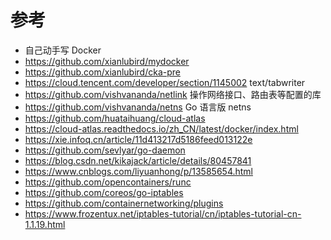 # 参考

- 自己动手写 Docker
- https://github.com/xianlubird/mydocker
- https://github.com/xianlubird/cka-pre
- https://cloud.tencent.com/developer/section/1145002 text/tabwriter
- https://github.com/vishvananda/netlink 操作网络接口、路由表等配置的库
- https://github.com/vishvananda/netns Go 语言版 netns
- https://github.com/huataihuang/cloud-atlas
- https://cloud-atlas.readthedocs.io/zh_CN/latest/docker/index.html
- https://xie.infoq.cn/article/11d413217d5186feed013122e
- https://github.com/sevlyar/go-daemon
- https://blog.csdn.net/kikajack/article/details/80457841
- https://www.cnblogs.com/liyuanhong/p/13585654.html
- https://github.com/opencontainers/runc
- https://github.com/coreos/go-iptables
- https://github.com/containernetworking/plugins
- https://www.frozentux.net/iptables-tutorial/cn/iptables-tutorial-cn-1.1.19.html